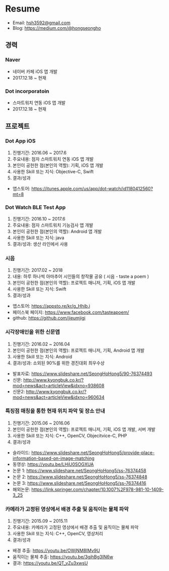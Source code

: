 # Resume
* Email: hsh3592@gmail.com
* Blog: https://medium.com/@hongseongho

## 경력
### Naver
* 네이버 카페 iOS 앱 개발
* 2017.12.18 ~ 현재

### Dot incorporatoin
* 스마트워치 연동 iOS 앱 개발
* 2017.12.18 ~ 현재

## 프로젝트

### Dot App iOS
1) 진행기간: 2016.06 ~ 2017.6
2) 주요내용: 점자 스마트워치 연동 iOS 앱 개발
3) 본인이 공헌한 점(본인의 역할): 기획, iOS 앱 개발
4) 사용한 Skill 또는 지식: Objective-C, Swift
5) 결과/성과
* 앱스토어: https://itunes.apple.com/us/app/dot-watch/id1180412560?mt=8

### Dot Watch BLE Test App
1) 진행기간: 2016.10 ~ 2017.6
2) 주요내용: 점자 스마트워치 기능검사 앱 개발
3) 본인이 공헌한 점(본인의 역할): Android 앱 개발
4) 사용한 Skill 또는 지식: java
5) 결과/성과: 생산 라인에서 사용

### 시음
1) 진행기간: 2017.02 ~ 2018
2) 내용: 하루 하나씩 아마추어 시인들의 창작물 공유 ( 시음 - taste a poem )
3) 본인이 공헌한 점(본인의 역할): 프로젝트 매니저, 기획, iOS 앱 개발
4) 사용한 Skill 또는 지식: Swift
5) 결과/성과
* 앱스토어: https://appsto.re/kr/g_Hhib.i
* 페이스북 페이지: https://www.facebook.com/tasteapoem/
* github: https://github.com/jieumjigi

### 시각장애인을 위한 신문앱
1) 진행기간: 2016.02 ~ 2016.04
2) 본인이 공헌한 점(본인의 역할): 프로젝트 매니저, 기획, Android 앱 개발
3) 사용한 Skill 또는 지식: Android
4) 결과/성과: 소외된 90%를 위한 경진대회 최우수상
* 발표자료: https://www.slideshare.net/SeongHoHong5/90-76374493
* 신문: http://www.kyongbuk.co.kr/?mod=news&act=articleView&idxno=938608 
* 신문2: http://www.kyongbuk.co.kr/?mod=news&act=articleView&idxno=960634

### 특징점 매칭을 통한 현재 위치 파악 및 장소 안내
1) 진행기간: 2015.06 ~ 2016.06
2) 본인이 공헌한 점(본인의 역할): 프로젝트 매니저, 기획, iOS 앱 개발, 서버 개발
3) 사용한 Skill 또는 지식: C++, OpenCV, Objecitvice-C, PHP
4) 결과/성과
* 슬라이드: https://www.slideshare.net/SeongHoHong5/provide-place-information-based-on-image-matching
* 동영상: https://youtu.be/LHiU0SOGXUA
* 논문 1: https://www.slideshare.net/SeongHoHong5/ss-76374458
* 논문 2: https://www.slideshare.net/SeongHoHong5/ss-76374848
* 논문 3: https://www.slideshare.net/SeongHoHong5/ss-76374416
* 해외논문: https://link.springer.com/chapter/10.1007%2F978-981-10-1409-3_25

### 카메라가 고정된 영상에서 배경 추출 및 움직이는 물체 파악
1) 진행기간: 2015.09 ~ 2015.11
2) 주요내용: 카메라가 고정된 영상에서 배경 추출 및 움직이는 물체 파악 
3) 사용한 Skill 또는 지식: C++, OpenCV, 영상처리
4) 결과/성과
* 배경 추출: https://youtu.be/OWjNM8IMv9U
* 움직이는 물체 추출: https://youtu.be/3gjhBg3IN6w
* 결과: https://youtu.be/QT_vZu3xwsU